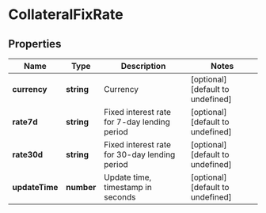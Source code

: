 # CollateralFixRate

## Properties

Name | Type | Description | Notes
------------ | ------------- | ------------- | -------------
**currency** | **string** | Currency | [optional] [default to undefined]
**rate7d** | **string** | Fixed interest rate for 7-day lending period | [optional] [default to undefined]
**rate30d** | **string** | Fixed interest rate for 30-day lending period | [optional] [default to undefined]
**updateTime** | **number** | Update time, timestamp in seconds | [optional] [default to undefined]

